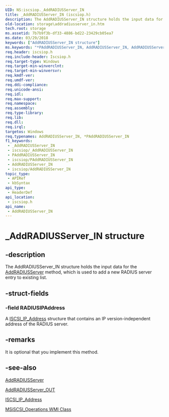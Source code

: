 ```yaml
---
UID: NS:iscsiop._AddRADIUSServer_IN
title: _AddRADIUSServer_IN (iscsiop.h)
description: The AddRADIUSServer_IN structure holds the input data for the AddRADIUSServer method, which is used to add a new RADIUS server entry to existing list.
old-location: storage\addradiusserver_in.htm
tech.root: storage
ms.assetid: 7b7b9f3b-df33-4886-bd22-23429cb05ea7
ms.date: 03/29/2018
keywords: ["AddRADIUSServer_IN structure"]
ms.keywords: "*PAddRADIUSServer_IN, AddRADIUSServer_IN, AddRADIUSServer_IN structure [Storage Devices], PAddRADIUSServer_IN, PAddRADIUSServer_IN structure pointer [Storage Devices], _AddRADIUSServer_IN, iscsiop/AddRADIUSServer_IN, iscsiop/PAddRADIUSServer_IN, storage.addradiusserver_in, structs-iSCSI_9899ffb9-7e0d-4d1e-af4c-9dd771527610.xml"
req.header: iscsiop.h
req.include-header: Iscsiop.h
req.target-type: Windows
req.target-min-winverclnt: 
req.target-min-winversvr: 
req.kmdf-ver: 
req.umdf-ver: 
req.ddi-compliance: 
req.unicode-ansi: 
req.idl: 
req.max-support: 
req.namespace: 
req.assembly: 
req.type-library: 
req.lib: 
req.dll: 
req.irql: 
targetos: Windows
req.typenames: AddRADIUSServer_IN, *PAddRADIUSServer_IN
f1_keywords:
 - _AddRADIUSServer_IN
 - iscsiop/_AddRADIUSServer_IN
 - PAddRADIUSServer_IN
 - iscsiop/PAddRADIUSServer_IN
 - AddRADIUSServer_IN
 - iscsiop/AddRADIUSServer_IN
topic_type:
 - APIRef
 - kbSyntax
api_type:
 - HeaderDef
api_location:
 - iscsiop.h
api_name:
 - AddRADIUSServer_IN
---
```


# _AddRADIUSServer_IN structure


## -description

The AddRADIUSServer_IN structure holds the input data for the <a href="https://docs.microsoft.com/windows-hardware/drivers/storage/addradiusserver">AddRADIUSServer</a> method, which is used to add a new RADIUS server entry to existing list.

## -struct-fields

### -field RADIUSIPAddress

A <a href="https://docs.microsoft.com/windows-hardware/drivers/ddi/iscsidef/ns-iscsidef-_iscsi_ip_address">ISCSI_IP_Address</a> structure that contains an IP version-independent address of the RADIUS server.

## -remarks

It is optional that you implement this method.

## -see-also

<a href="https://docs.microsoft.com/windows-hardware/drivers/storage/addradiusserver">AddRADIUSServer</a>



<a href="https://docs.microsoft.com/windows-hardware/drivers/ddi/iscsiop/ns-iscsiop-_addradiusserver_out">AddRADIUSServer_OUT</a>



<a href="https://docs.microsoft.com/windows-hardware/drivers/ddi/iscsidef/ns-iscsidef-_iscsi_ip_address">ISCSI_IP_Address</a>



<a href="https://docs.microsoft.com/windows-hardware/drivers/storage/msiscsi-operations-wmi-class">MSiSCSI_Operations WMI Class</a>

